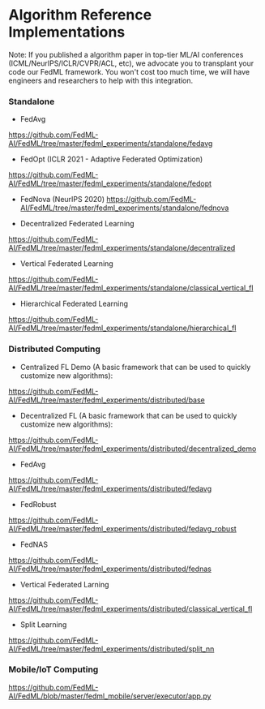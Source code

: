 # Algorithm Reference Implementations

Note: If you published a algorithm paper in top-tier ML/AI conferences (ICML/NeurIPS/ICLR/CVPR/ACL, etc), we advocate you to transplant your code our FedML framework.
You won't cost too much time, we will have engineers and researchers to help with this integration.

### Standalone

- FedAvg

https://github.com/FedML-AI/FedML/tree/master/fedml_experiments/standalone/fedavg

- FedOpt (ICLR 2021 - Adaptive Federated Optimization)

https://github.com/FedML-AI/FedML/tree/master/fedml_experiments/standalone/fedopt

- FedNova (NeurIPS 2020)
https://github.com/FedML-AI/FedML/tree/master/fedml_experiments/standalone/fednova

- Decentralized Federated Learning

https://github.com/FedML-AI/FedML/tree/master/fedml_experiments/standalone/decentralized

- Vertical Federated Learning

https://github.com/FedML-AI/FedML/tree/master/fedml_experiments/standalone/classical_vertical_fl

- Hierarchical Federated Learning

https://github.com/FedML-AI/FedML/tree/master/fedml_experiments/standalone/hierarchical_fl

### Distributed Computing

- Centralized FL Demo (A basic framework that can be used to quickly customize new algorithms):

https://github.com/FedML-AI/FedML/tree/master/fedml_experiments/distributed/base

- Decentralized FL (A basic framework that can be used to quickly customize new algorithms):

https://github.com/FedML-AI/FedML/tree/master/fedml_experiments/distributed/decentralized_demo

- FedAvg

https://github.com/FedML-AI/FedML/tree/master/fedml_experiments/distributed/fedavg

- FedRobust

https://github.com/FedML-AI/FedML/tree/master/fedml_experiments/distributed/fedavg_robust

- FedNAS

https://github.com/FedML-AI/FedML/tree/master/fedml_experiments/distributed/fednas

- Vertical Federated Larning

https://github.com/FedML-AI/FedML/tree/master/fedml_experiments/distributed/classical_vertical_fl

- Split Learning

https://github.com/FedML-AI/FedML/tree/master/fedml_experiments/distributed/split_nn

### Mobile/IoT Computing

https://github.com/FedML-AI/FedML/blob/master/fedml_mobile/server/executor/app.py
